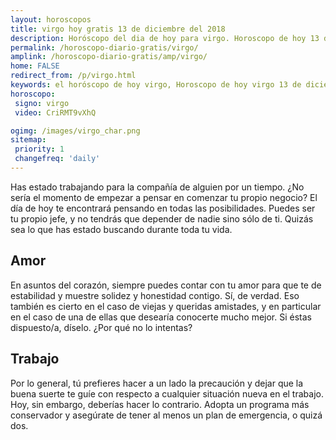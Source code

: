 ```yaml
---
layout: horoscopos
title: virgo hoy gratis 13 de diciembre del 2018 
description: Horóscopo del dia de hoy para virgo. Horoscopo de hoy 13 de diciembre del 2018. Las predicciones de amor, trabajo, vida personal gratis.
permalink: /horoscopo-diario-gratis/virgo/
amplink: /horoscopo-diario-gratis/amp/virgo/
home: FALSE
redirect_from: /p/virgo.html
keywords: el horóscopo de hoy virgo, Horoscopo de hoy virgo 13 de diciembre del 2018,horóscopo del día,horoscopo del dia de hoy,horoscopo de hoy,horoscopo de hoy virgo,virgo hoy,signos zodiacales,horóscopo de hoy,horoscopos de hoy,horoscopo virgo hoy,horoscopo de virgo de hoy,horóscopo de hoy virgo,horoscopos,virgo de hoy,los horoscopos de hoy,virgo de hoy,virgo 13 de diciembre del 2018,signos zodiacales 2018, el horoscopo de hoy
horoscopo:
 signo: virgo
 video: CriRMT9vXhQ

ogimg: /images/virgo_char.png
sitemap:
 priority: 1
 changefreq: 'daily'
---
```



Has estado trabajando para la compañía de alguien por un tiempo. ¿No sería el momento de empezar a pensar en comenzar tu propio negocio? El día de hoy te encontrará pensando en todas las posibilidades. Puedes ser tu propio jefe, y no tendrás que depender de nadie sino sólo de ti. Quizás sea lo que has estado buscando durante toda tu vida.

## Amor

En asuntos del corazón, siempre puedes contar con tu amor para que te de estabilidad y muestre solidez y honestidad contigo. Sí, de verdad. Eso también es cierto en el caso de viejas y queridas amistades, y en particular en el caso de una de ellas que desearía conocerte mucho mejor. Si éstas dispuesto/a, díselo. ¿Por qué no lo intentas?

## Trabajo

Por lo general, tú prefieres hacer a un lado la precaución y dejar que la buena suerte te guíe con respecto a cualquier situación nueva en el trabajo. Hoy, sin embargo, deberías hacer lo contrario. Adopta un programa más conservador y asegúrate de tener al menos un plan de emergencia, o quizá dos.